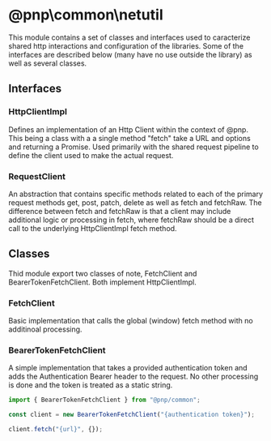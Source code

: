 # @pnp\common\netutil

This module contains a set of classes and interfaces used to caracterize shared http interactions and configuration of the libraries. Some of the interfaces
are described below (many have no use outside the library) as well as several classes.

## Interfaces

### HttpClientImpl

Defines an implementation of an Http Client within the context of @pnp. This being a class with a a single method "fetch" take a URL and 
options and returning a Promise<Response>. Used primarily with the shared request pipeline to define the client used to make the actual request.

### RequestClient

An abstraction that contains specific methods related to each of the primary request methods get, post, patch, delete as well as fetch and fetchRaw. The
difference between fetch and fetchRaw is that a client may include additional logic or processing in fetch, where fetchRaw should be a direct call to the
underlying HttpClientImpl fetch method.

## Classes

Thid module export two classes of note, FetchClient and BearerTokenFetchClient. Both implement HttpClientImpl.

### FetchClient

Basic implementation that calls the global (window) fetch method with no additinoal processing.

### BearerTokenFetchClient

A simple implementation that takes a provided authentication token and adds the Authentication Bearer header to the request. No other processing is done and 
the token is treated as a static string.

```TypeScript
import { BearerTokenFetchClient } from "@pnp/common";

const client = new BearerTokenFetchClient("{authentication token}");

client.fetch("{url}", {});
```

